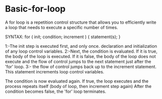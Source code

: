 # Basic-for-loop

A for loop is a repetition control structure that allows you to efficiently write a loop that needs to execute a specific number of times.


SYNTAX:
for ( init; condition; increment ) {
   statement(s);
}

1:-The init step is executed first, and only once.  declaration and initialization of any loop control variables.
2:-Next, the condition is evaluated. If it is true, the body of the loop is executed. 
If it is false, the body of the loop does not execute and the flow of control jumps to the next statement just after the 'for' loop.
3:- the flow of control jumps back up to the increment statement. This statement increments loop control variables.

The condition is now evaluated again. If true, the loop executes and the process repeats itself (body of loop, then increment step again) 
After the condition becomes false, the 'for' loop terminates.
